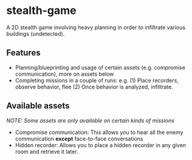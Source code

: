 # stealth-game
A 2D stealth game involving heavy planning in order to infiltrate various buildings (undetected).

## Features
- Planning/blueprinting and usage of certain assets (e.g. compromise communication), more on assets below
- Completing missions in a couple of runs: e.g. (1) Place recorders, observe behavior, flee (2) Once behavior is analyzed, infiltrate.

## Available assets
*NOTE: Some assets are only available on certain kinds of missions*

- Compromise communication: This allows you to hear all the enemy communication **except** face-to-face conversations
- Hidden recorder: Allows you to place a hidden recorder in any given room and retrieve it later.


